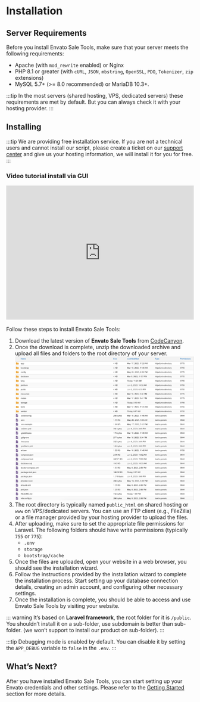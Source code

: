 # Installation

## Server Requirements

Before you install Envato Sale Tools, make sure that your server meets the following requirements:

- Apache (with `mod_rewrite` enabled) or Nginx
- PHP 8.1 or greater (with `cURL`, `JSON`, `mbstring`, `OpenSSL`, `PDO`, `Tokenizer`, `zip` extensions)
- MySQL 5.7+ (>= 8.0 recommended) or MariaDB 10.3+.

:::tip
In the most servers (shared hosting, VPS, dedicated servers) these requirements are met by default. But you can always
check it with your hosting provider.
:::

## Installing

:::tip
We are providing free installation service. If you are not a technical users and cannot install our script, please
create a ticket on our [support center](https://support.archielite.com) and give us your hosting information, we will
install it for you for free.
:::

### Video tutorial install via GUI

<iframe width="100%" height="360" src="https://www.youtube.com/embed/z37zOqFygbw" title="YouTube video player" frameborder="0" allow="accelerometer; autoplay; clipboard-write; encrypted-media; gyroscope; picture-in-picture" allowfullscreen></iframe>

Follow these steps to install Envato Sale Tools:

1. Download the latest version of **Envato Sale Tools** from [CodeCanyon](https://codecanyon.net/downloads).
2. Once the download is complete, unzip the downloaded archive and upload all files and folders to the root directory of
   your server.
   ![List files & folders](images/installation-1.png)
3. The root directory is typically named `public_html` on shared hosting or `www` on VPS/dedicated servers. You can use
   an FTP client (e.g., FileZilla) or a file manager provided by your hosting provider to upload the files.
4. After uploading, make sure to set the appropriate file permissions for Laravel. The following folders should have
   write permissions (typically `755` or `775`):
    - `.env`
    - `storage`
    - `bootstrap/cache`
5. Once the files are uploaded, open your website in a web browser, you should see the installation wizard.
6. Follow the instructions provided by the installation wizard to complete the installation process. Start setting up
   your database connection details, creating an admin account, and configuring other necessary settings.
7. Once the installation is complete, you should be able to access and use Envato Sale Tools by visiting your website.

::: warning
It’s based on **Laravel framework**, the root folder for it is `/public`. You shouldn’t install it on a sub-folder, use
subdomain is better than sub-folder. (we won’t support to install our product on sub-folder).
:::

:::tip
Debugging mode is enabled by default. You can disable it by setting the `APP_DEBUG` variable to `false` in the `.env`.
:::

## What’s Next?

After you have installed Envato Sale Tools, you can start setting up your Envato credentials and other settings. Please
refer to the [Getting Started](getting-started) section for more details.
